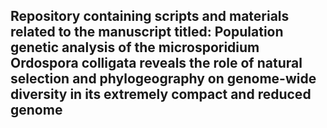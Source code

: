 ## Repository containing scripts and materials related to the manuscript titled: Population genetic analysis of the microsporidium Ordospora colligata reveals the role of natural selection and phylogeography on genome-wide diversity in its extremely compact and reduced genome

